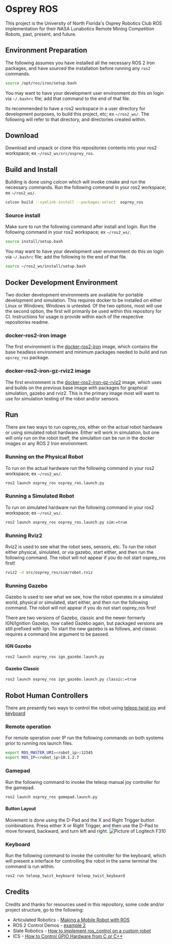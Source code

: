 # Osprey ROS

This project is the University of North Florida's Osprey Robotics Club ROS 
implementation for their NASA Lunabotics Remote Mining Competition Robots,
past, present, and future.

## Environment Preparation
The following assumes you have installed all the necessary ROS 2 Iron packages, and have sourced the installation before running any `ros2` commands.
```bash
source /opt/ros/iron/setup.bash
```

You may want to have your development user environment do this on login via `~/.bashrc` file; add that command to the end of that file.

Its recommended to have a ros2 workspace in a user directory for development purposes, to build this project, etc; ex `~/ros2_ws/`. The following will refer to that directory, and directories created within.

## Download
Download and unpack or clone this repositories contents into your ros2 workspace; ex `~/ros2_ws/src/osprey_ros`.


## Build and Install
Building is done using colcon which will invoke cmake and run the necessary commands. Run the following command in your ros2 workspace; ex `~/ros2_ws/`.
```bash
colcon build --symlink-install --packages-select  osprey_ros
```

### Source install
Make sure to run the following command after install and login. Run the following command in your ros2 workspace; ex `~/ros2_ws/`.
```bash
source install/setup.bash
```

You may want to have your development user environment do this on login via `~/.bashrc` file; add the following to the end of that file.
```bash
source ~/ros2_ws/install/setup.bash
```

## Docker Development Environment
Two docker development environments are available for portable development and
simulation. This requires docker to be installed on either Linux or Windows; Windows is untested. Of the two options, most will use the second option, the first will primarily be used within this repository for CI. Instructions for usage is
provide within each of the respective repositories readme.

### docker-ros2-iron image
The first environment is the [docker-ros2-iron](https://github.com/Osprey-Robotics/docker-ros2-iron) image, which contains the base headless environment and
minimum packages needed to build and run `opsrey_ros` package.

### docker-ros2-iron-gz-rviz2 image
The first environment is the [docker-ros2-iron-gz-rviz2](https://github.com/Osprey-Robotics/docker-ros2-iron-gz-rviz2) image, which uses and builds on the
previous base image with packages for graphical simulation, gazebo and rviz2.
This is the primary image most will want to use for simulation testing of the
robot and/or sensors.

## Run
There are two ways to run osprey_ros, either on the actual robot hardware or
using simulated robot hardware. Either will work in simulation, but one
will only run on the robot itself, the simulation can be run in the docker
images or any ROS 2 Iron environment.

### Running on the Physical Robot
To run on the actual hardware run the following command in your ros2 workspace;
ex `~/ros2_ws/`.
```bash
ros2 launch osprey_ros osprey_ros.launch.py
```

### Running a Simulated Robot
To run on simulated hardware run the following command in your ros2 workspace;
ex `~/ros2_ws/`.
```bash
ros2 launch osprey_ros osprey_ros.launch.py sim:=true
```

### Running Rviz2
Rviz2 is used to see what the robot sees, sensors, etc. To run the robot either
physical, simulated, or via gazebo, start either, and then run the following command. The
robot will not appear if you do not start osprey_ros first!
```bash
rviz2 -d src/osprey_ros/sim/robot.rviz
```

### Running Gazebo
Gazebo is used to see what we see, how the robot operates in a simulated world,
physical or simulated, start either, and then run the following command. The
robot will not appear if you do not start osprey_ros first!

There are two versions of Gazebo, classic and the newer formerly IGN/Ignition
Gazebo, now called Gazebo again, but packaged versions are still prefixed
with ign. To start the new gazebo is as follows, and classic requires a
command line argument to be passed.
#### IGN Gazebo
```bash
ros2 launch osprey_ros ign_gazebo.launch.py
```
#### Gazebo Classic
```bash
ros2 launch osprey_ros ign_gazebo.launch.py classic:=true
```

## Robot Human Controllers
There are presently two ways to control the robot using [teleop twist joy](https://github.com/ros2/teleop_twist_joy) and [keyboard](https://github.com/ros2/teleop_twist_keyboard)

### Remote operation
For remote operation over IP run the following commands on both systems prior
to running ros launch files.
```bash
export ROS_MASTER_URI=<robot_ip>:12345
export ROS_IP=<robot_ip>10.1.2.7
```

### Gamepad
Run the following command to invoke the teleop manual joy controller for the gamepad. 
```bash
ros2 launch osprey_ros gamepad.launch.py
```

#### Button Layout
Movement is done using the D-Pad and the X and Right Trigger button combinations. Press either X or Right Trigger, and then use the D-Pad to move forward, backward, and turn left and right.
![Picture of Logitech F310](https://gm0.org/en/latest/_images/logitech-f310.png)

### Keyboard
Run the following command to invoke the controller for the keyboard, which will present a interface for controlling the robot in the same terminal the command is run within.
```bash
ros2 run teleop_twist_keyboard teleop_twist_keyboard
```

## Credits
Credits and thanks for resources used in this repository, some code and/or project structure, go to the following:

- Articulated Robotics - 
  [Making a Mobile Robot with ROS](https://articulatedrobotics.xyz/mobile-robot-full-list/)
- ROS 2 Control Demos -
  [example 2](https://github.com/ros-controls/ros2_control_demos)
- Slate Robotics - 
  [How to implement ros_control on a custom robot](https://slaterobotics.medium.com/how-to-implement-ros-control-on-a-custom-robot-748b52751f2e)
- ICS -
  [How to Control GPIO Hardware from C or C++](https://www.ics.com/blog/how-control-gpio-hardware-c-or-c)